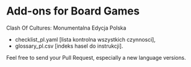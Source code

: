 # Add-ons for Board Games

Clash Of Cultures: Monumentalna Edycja Polska
- checklist_pl.yaml [lista kontrolna wszystkich czynnosci],
- glossary_pl.csv [indeks hasel do instrukcji].

Feel free to send your Pull Request, especially a new language versions.
